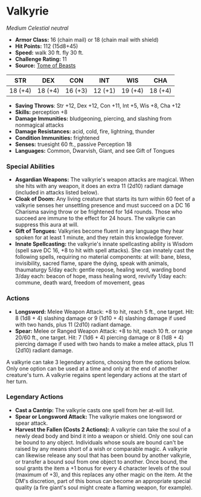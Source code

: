 # Valkyrie

*Medium* *Celestial* *neutral*

- **Armor Class:** 16 (chain mail) or 18 (chain mail with shield)
- **Hit Points:** 112 (15d8+45)
- **Speed:** walk 30 ft. fly 30 ft.
- **Challenge Rating:** 11
- **Source:** [Tome of Beasts](https://koboldpress.com/kpstore/product/tome-of-beasts-for-5th-edition-print/)

| STR | DEX | CON | INT | WIS | CHA |
| --- | --- | --- | --- | --- | --- |
| 18 (+4) | 18 (+4) | 16 (+3) | 12 (+1) | 19 (+4) | 18 (+4) |

- **Saving Throws**: Str +12, Dex +12, Con +11, Int +5, Wis +8, Cha +12
- **Skills:** perception +8
- **Damage Immunities:** bludgeoning, piercing, and slashing from nonmagical attacks
- **Damage Resistances:** acid, cold, fire, lightning, thunder
- **Condition Immunities:** frightened
- **Senses:** truesight 60 ft., passive Perception 18
- **Languages:** Common, Dwarvish, Giant, and see Gift of Tongues
### Special Abilities
- **Asgardian Weapons:** The valkyrie's weapon attacks are magical. When she hits with any weapon, it does an extra 11 (2d10) radiant damage (included in attacks listed below).
- **Cloak of Doom:** Any living creature that starts its turn within 60 feet of a valkyrie senses her unsettling presence and must succeed on a DC 16 Charisma saving throw or be frightened for 1d4 rounds. Those who succeed are immune to the effect for 24 hours. The valkyrie can suppress this aura at will.
- **Gift of Tongues:** Valkyries become fluent in any language they hear spoken for at least 1 minute, and they retain this knowledge forever.
- **Innate Spellcasting:** the valkyrie's innate spellcasting ability is Wisdom (spell save DC 16, +8 to hit with spell attacks). She can innately cast the following spells, requiring no material components:  at will: bane, bless, invisibility, sacred flame, spare the dying, speak with animals, thaumaturgy  5/day each: gentle repose, healing word, warding bond  3/day each: beacon of hope, mass healing word, revivify  1/day each: commune, death ward, freedom of movement, geas
### Actions
- **Longsword:** Melee Weapon Attack: +8 to hit, reach 5 ft., one target. Hit: 8 (1d8 + 4) slashing damage or 9 (1d10 + 4) slashing damage if used with two hands, plus 11 (2d10) radiant damage.
- **Spear:** Melee or Ranged Weapon Attack: +8 to hit, reach 10 ft. or range 20/60 ft., one target. Hit: 7 (1d6 + 4) piercing damage or 8 (1d8 + 4) piercing damage if used with two hands to make a melee attack, plus 11 (2d10) radiant damage.

A valkyrie can take 3 legendary actions, choosing from the options below. Only one option can be used at a time and only at the end of another creature's turn. A valkyrie regains spent legendary actions at the start of her turn.
### Legendary Actions
- **Cast a Cantrip:** The valkyrie casts one spell from her at-will list.
- **Spear or Longsword Attack:** The valkyrie makes one longsword or spear attack.
- **Harvest the Fallen (Costs 2 Actions):** A valkyrie can take the soul of a newly dead body and bind it into a weapon or shield. Only one soul can be bound to any object. Individuals whose souls are bound can't be raised by any means short of a wish or comparable magic. A valkyrie can likewise release any soul that has been bound by another valkyrie, or transfer a bound soul from one object to another. Once bound, the soul grants the item a +1 bonus for every 4 character levels of the soul (maximum of +3), and this replaces any other magic on the item. At the DM's discretion, part of this bonus can become an appropriate special quality (a fire giant's soul might create a flaming weapon, for example).
